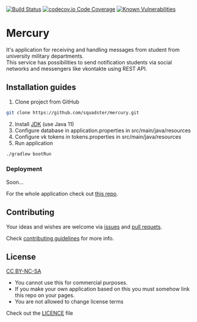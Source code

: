 [![Build Status](https://travis-ci.org/squadster/mercury.svg?branch=master)](https://travis-ci.org/squadster/mercury)
[![codecov.io Code Coverage](https://img.shields.io/codecov/c/github/squadster/mercury.svg?maxAge=2592000)](https://codecov.io/github/squadster/mercury?branch=master)
[![Known Vulnerabilities](https://snyk.io/test/github/squadster/mercury/badge.svg)](https://snyk.io/test/github/squadster/mercury)
# Mercury
It's application for receiving and handling messages from student from university military departments.
<br>
This service has possibilities to send notification students via social networks and messengers like vkontakte using REST API.

## Installation guides
1) Clone project from GitHub
```bash
git clone https://github.com/squadster/mercury.git
```
2) Install [JDK](https://www.oracle.com/technetwork/java/javase/downloads/jdk11-downloads-5066655.html) (use Java 11)
3) Configure database in application.properties in src/main/java/resources
4) Configure vk tokens in tokens.properties in src/main/java/resources
5) Run application
```bash
./gradlew bootRun
```

### Deployment

Soon...

For the whole application check out [this repo](https://github.com/squadster/squadster-deployment).

## Contributing

Your ideas and wishes are welcome via [issues](https://github.com/squadster/mercury/issues) and [pull requets](https://github.com/squadster/mercury/pulls).

Check [contributing guidelines](CONTRIBUTING.md) for more info.

## License

[CC BY-NC-SA](https://creativecommons.org/licenses/by-nc-sa/4.0)

* You cannot use this for commercial purposes.
* If you make your own application based on this you must somehow link this repo on your pages.
* You are not allowed to change license terms

Check out the [LICENCE](LICENSE.md) file
